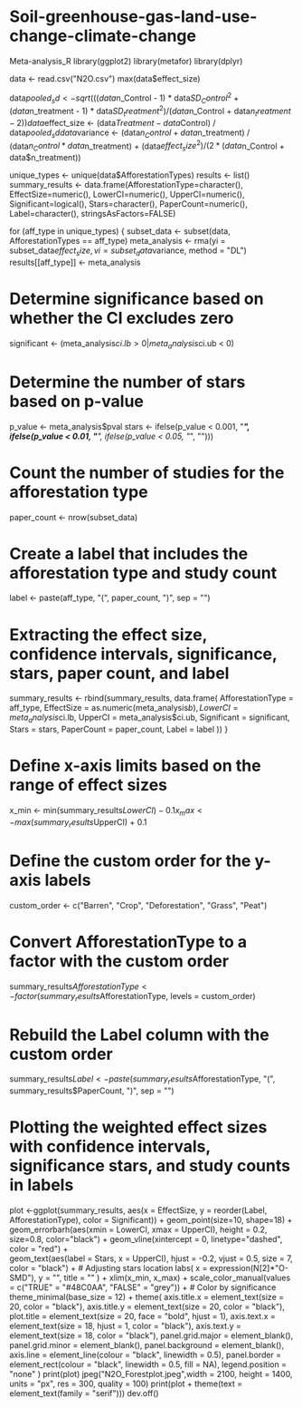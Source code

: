 # Soil-greenhouse-gas-land-use-change-climate-change
Meta-analysis_R
library(ggplot2)
library(metafor)
library(dplyr)

data <- read.csv("N2O.csv")
max(data$effect_size)

data$pooled_sd <- sqrt(((data$n_Control - 1) * data$SD_Control^2 + (data$n_treatment - 1) * data$SD_treatment^2) /
                         (data$n_Control + data$n_treatment - 2))
data$effect_size <- (data$Treatment - data$Control) / data$pooled_sd
data$variance <- (data$n_Control + data$n_treatment) / (data$n_Control * data$n_treatment) + 
  (data$effect_size^2) / (2 * (data$n_Control + data$n_treatment))

unique_types <- unique(data$AfforestationTypes)
results <- list()
summary_results <- data.frame(AfforestationType=character(), EffectSize=numeric(), LowerCI=numeric(), UpperCI=numeric(), Significant=logical(), Stars=character(), PaperCount=numeric(), Label=character(), stringsAsFactors=FALSE)

for (aff_type in unique_types) {
  subset_data <- subset(data, AfforestationTypes == aff_type)
  meta_analysis <- rma(yi = subset_data$effect_size, vi = subset_data$variance, method = "DL")
  results[[aff_type]] <- meta_analysis
  
  # Determine significance based on whether the CI excludes zero
  significant <- (meta_analysis$ci.lb > 0 | meta_analysis$ci.ub < 0)
  
  # Determine the number of stars based on p-value
  p_value <- meta_analysis$pval
  stars <- ifelse(p_value < 0.001, "***",
                  ifelse(p_value < 0.01, "**",
                         ifelse(p_value < 0.05, "*", "")))
  
  # Count the number of studies for the afforestation type
  paper_count <- nrow(subset_data)
  
  # Create a label that includes the afforestation type and study count
  label <- paste(aff_type, "(", paper_count, ")", sep = "")
  
  # Extracting the effect size, confidence intervals, significance, stars, paper count, and label
  summary_results <- rbind(summary_results, data.frame(
    AfforestationType = aff_type,
    EffectSize = as.numeric(meta_analysis$b),
    LowerCI = meta_analysis$ci.lb,
    UpperCI = meta_analysis$ci.ub,
    Significant = significant,
    Stars = stars,
    PaperCount = paper_count,
    Label = label
     ))
}

# Define x-axis limits based on the range of effect sizes
x_min <- min(summary_results$LowerCI) - 0.1
x_max <- max(summary_results$UpperCI) + 0.1

# Define the custom order for the y-axis labels
custom_order <- c("Barren", "Crop", "Deforestation", "Grass", "Peat")

# Convert AfforestationType to a factor with the custom order
summary_results$AfforestationType <- factor(summary_results$AfforestationType, levels = custom_order)

# Rebuild the Label column with the custom order
summary_results$Label <- paste(summary_results$AfforestationType, "(", summary_results$PaperCount, ")", sep = "")

# Plotting the weighted effect sizes with confidence intervals, significance stars, and study counts in labels
plot <-ggplot(summary_results, aes(x = EffectSize, y = reorder(Label, AfforestationType), color = Significant)) +
  geom_point(size=10, shape=18) +  
  geom_errorbarh(aes(xmin = LowerCI, xmax = UpperCI), height = 0.2, size=0.8, color="black") +
  geom_vline(xintercept = 0, linetype="dashed", color = "red") +  
  geom_text(aes(label = Stars, x = UpperCI), hjust = -0.2, vjust = 0.5, size = 7, color = "black") + # Adjusting stars location
  labs(
    x = expression(N[2]*"O-SMD"),
    y = "",
    title = ""
  ) +
  xlim(x_min, x_max) +
  scale_color_manual(values = c("TRUE" = "#48C0AA", "FALSE" = "grey")) +  # Color by significance
  theme_minimal(base_size = 12) +
  theme(
    axis.title.x = element_text(size = 20, color = "black"),
    axis.title.y = element_text(size = 20, color = "black"),
    plot.title = element_text(size = 20, face = "bold", hjust = 1),
    axis.text.x = element_text(size = 18, hjust = 1, color = "black"),
    axis.text.y = element_text(size = 18, color = "black"),
    panel.grid.major = element_blank(),
    panel.grid.minor = element_blank(),
    panel.background = element_blank(),
    axis.line = element_line(colour = "black", linewidth = 0.5), 
    panel.border = element_rect(colour = "black", linewidth = 0.5, fill = NA),
    legend.position = "none"
  )
print(plot) 
jpeg("N2O_Forestplot.jpeg",width = 2100, height = 1400, units = "px", res = 300, quality = 100)
print(plot + theme(text = element_text(family = "serif")))
dev.off()
